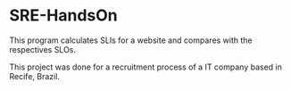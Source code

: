 # SRE-HandsOn
This program calculates SLIs for a website and compares with the respectives SLOs. 

This project was done for a recruitment process of a IT company based in Recife, Brazil.
